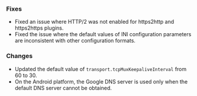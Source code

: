 ### Fixes

* Fixed an issue where HTTP/2 was not enabled for https2http and https2https plugins.
* Fixed the issue where the default values of INI configuration parameters are inconsistent with other configuration formats.

### Changes

* Updated the default value of `transport.tcpMuxKeepaliveInterval` from 60 to 30.
* On the Android platform, the Google DNS server is used only when the default DNS server cannot be obtained.
